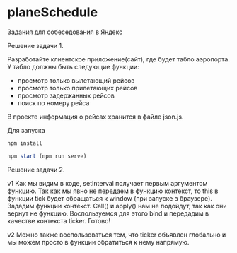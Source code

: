 # planeSchedule
Задания для собеседования в Яндекс

Решение задачи 1.

Разработайте клиентское приложение(сайт), где будет табло аэропорта. У табло должны быть следующие функции:

- просмотр только вылетающий рейсов
- просмотр только прилетающих рейсов
- просмотр задержанных рейсов
- поиск по номеру рейса

В проекте информация о рейсах хранится в файле json.js.

Для запуска

```javascript
npm install

npm start (npm run serve)
```

Решение задачи 2.

v1
Как мы видим в коде, setInterval получает первым аргументом функцию. 
Так как мы явно не передаем в функцию контекст, то this в функции tick будет обращаться к window (при запуске в браузере). 
Зададим функции контекст. Call() и apply() нам не подойдут, так как они вернут не функцию. 
Воспользуемся для этого bind и передадим в качестве контекста ticker. Готово!

v2
Можно также воспользоваться тем, что ticker объявлен глобально и мы можем просто в функции обратиться к нему напрямую.
